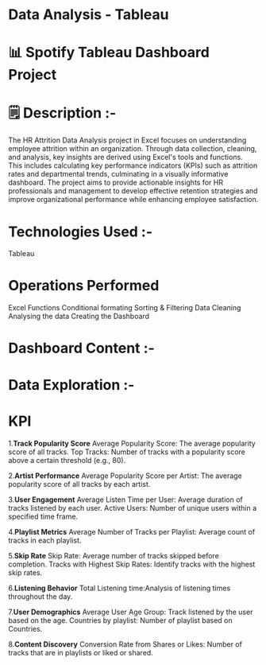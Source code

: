 # Data Analysis - Tableau
# 📊 Spotify Tableau Dashboard Project
# 🗒 Description :-
The HR Attrition Data Analysis project in Excel focuses on understanding employee attrition within an organization. Through data collection, cleaning, and analysis, key insights are derived using Excel's tools and functions. This includes calculating key performance indicators (KPIs) such as attrition rates and departmental trends, culminating in a visually informative dashboard. The project aims to provide actionable insights for HR professionals and management to develop effective retention strategies and improve organizational performance while enhancing employee satisfaction.

# Technologies Used :-
Tableau

# Operations Performed
Excel Functions
Conditional formating
Sorting & Filtering
Data Cleaning
Analysing the data
Creating the Dashboard
# Dashboard Content :-
# Data Exploration :-
# KPI
1.**Track Popularity Score**
Average Popularity Score: The average popularity score of all tracks.
Top Tracks: Number of tracks with a popularity score above a certain threshold (e.g., 80).

2.**Artist Performance**
Average Popularity Score per Artist: The average popularity score of all tracks by each artist.

3.**User Engagement**
Average Listen Time per User: Average duration of tracks listened by each user.
Active Users: Number of unique users within a specified time frame.

4.**Playlist Metrics**
Average Number of Tracks per Playlist: Average count of tracks in each playlist.

5.**Skip Rate**
Skip Rate: Average number of tracks skipped before completion.
Tracks with Highest Skip Rates: Identify tracks with the highest skip rates.

6.**Listening Behavior**
Total Listening time:Analysis of listening times throughout the day.

7.**User Demographics**
Average User Age Group: Track listened by the user based on the age. 
Countries by playlist: Number of playlist based on Countries. 

8.**Content Discovery**
Conversion Rate from Shares or Likes: Number of tracks that are in playlists or liked or shared.
